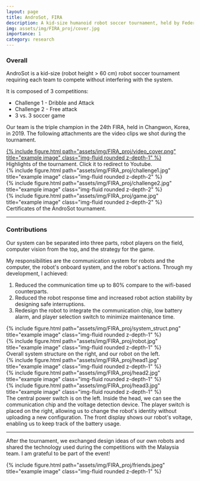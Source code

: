 ```yaml
---
layout: page
title: AndroSot, FIRA
description: A kid-size humanoid robot soccer tournament, held by Federation of International Robot-Sport Association (FIRA)
img: assets/img/FIRA_proj/cover.jpg
importance: 1
category: research
---
```


### Overall
AndroSot is a kid-size (robot height > 60 cm) robot soccer tournament requiring each team to compete without interfering with the system.

It is composed of 3 competitions:  
- Challenge 1 - Dribble and Attack  
- Challenge 2 - Free attack  
- 3 vs. 3 soccer game  

Our team is the triple champion in the 24th FIRA, held in Changwon, Korea, in 2019. The following attachments are the video clips we shot during the tournament.

<div class="row">
    <a href="https://www.youtube.com/watch?v=alOSQRSHaXU&list=PLjliv8Nq4H0Yueqa3kKgiZq-aFHjFNfrJ
    " target="_blank">
        <div class="col-sm mt-3 mt-md-0">
            {% include figure.html path="assets/img/FIRA_proj/video_cover.png" title="example image" class="img-fluid rounded z-depth-1" %}
        </div>
    </a>
</div>
<div class="caption">
    Highlights of the tournament. Click it to redirect to Youtube. 
</div>

<div class="row">
    <div class="col-sm mt-3 mt-md-0">
        {% include figure.html path="assets/img/FIRA_proj/challenge1.jpg" title="example image" class="img-fluid rounded z-depth-2" %}
    </div>
    <div class="col-sm mt-3 mt-md-0">
        {% include figure.html path="assets/img/FIRA_proj/challenge2.jpg" title="example image" class="img-fluid rounded z-depth-2" %}
    </div>
    <div class="col-sm mt-3 mt-md-0">
        {% include figure.html path="assets/img/FIRA_proj/game.jpg" title="example image" class="img-fluid rounded z-depth-2" %}
    </div>
</div>
<div class="caption">
    Certificates of the AndroSot tournament.
</div>

---

### Contributions

Our system can be separated into three parts, robot players on the field, computer vision from the top, and the strategy for the game. 

My responsibilities are the communication system for robots and the computer, the robot's onboard system, and the robot's actions. 
Through my development, I achieved:
1. Reduced the communication time up to 80% compare to the wifi-based counterparts.
2. Reduced the robot response time and increased robot action stability by designing safe interruptions.
3. Redesign the robot to integrate the communication chip, low battery alarm, and player selection switch to minimize maintenance time.

<div class="row justify-content-sm-center">
    <div class="col-sm-8 mt-3 mt-md-0">
        {% include figure.html path="assets/img/FIRA_proj/system_struct.png" title="example image" class="img-fluid rounded z-depth-1" %}
    </div>
    <div class="col-sm-4 mt-3 mt-md-0">
        {% include figure.html path="assets/img/FIRA_proj/robot.jpg" title="example image" class="img-fluid rounded z-depth-1" %}
    </div>
</div>
<div class="caption">
    Overall system structure on the right, and our robot on the left.
</div>

<div class="row">
    <div class="col-sm mt-3 mt-md-0">
        {% include figure.html path="assets/img/FIRA_proj/head1.jpg" title="example image" class="img-fluid rounded z-depth-1" %}
    </div>
    <div class="col-sm mt-3 mt-md-0">
        {% include figure.html path="assets/img/FIRA_proj/head2.jpg" title="example image" class="img-fluid rounded z-depth-1" %}
    </div>
    <div class="col-sm mt-3 mt-md-0">
        {% include figure.html path="assets/img/FIRA_proj/head3.jpg" title="example image" class="img-fluid rounded z-depth-1" %}
    </div>
</div>
<div class="caption">
     The central power switch is on the left. Inside the head, we can see the communication chip and the voltage detection device. The player switch is placed on the right, allowing us to change the robot's identity without uploading a new configuration. The front display shows our robot's voltage, enabling us to keep track of the battery usage.
</div>

---

After the tournament, we exchanged design ideas of our own robots and shared the technology used during the competitions with the Malaysia team. I am grateful to be part of the event!

<div class="row">
    <div class="col-sm mt-3 mt-md-0">
        {% include figure.html path="assets/img/FIRA_proj/friends.jpeg" title="example image" class="img-fluid rounded z-depth-1" %}
    </div>
</div>
